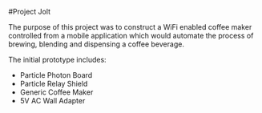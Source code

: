 #Project Jolt

The purpose of this project was to construct a WiFi enabled coffee maker controlled from a mobile application which would automate the process of brewing, blending and dispensing a coffee beverage.

The initial prototype includes:

- Particle Photon Board
- Particle Relay Shield
- Generic Coffee Maker
- 5V AC Wall Adapter
